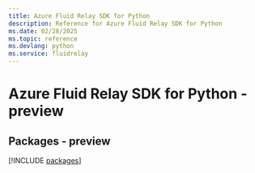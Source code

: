 ```yaml
---
title: Azure Fluid Relay SDK for Python
description: Reference for Azure Fluid Relay SDK for Python
ms.date: 02/28/2025
ms.topic: reference
ms.devlang: python
ms.service: fluidrelay
---
```

# Azure Fluid Relay SDK for Python - preview
## Packages - preview
[!INCLUDE [packages](fluid-relay-index.md)]